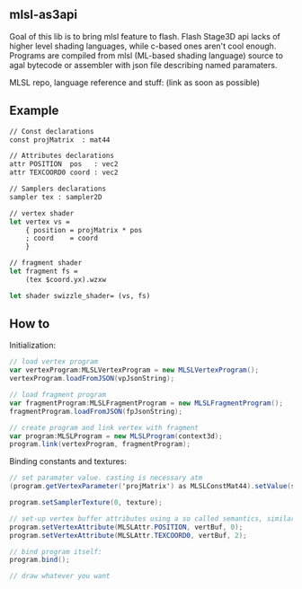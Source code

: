 mlsl-as3api
---------------
Goal of this lib is to bring mlsl feature to flash.
Flash Stage3D api lacks of higher level shading languages, while c-based ones aren't cool enough.
Programs are compiled from mlsl (ML-based shading language) source to agal bytecode or assembler with json file describing named paramaters.

MLSL repo, language reference and stuff: (link as soon as possible)

Example
---------------

```ocaml
// Const declarations
const projMatrix  : mat44

// Attributes declarations
attr POSITION  pos   : vec2
attr TEXCOORD0 coord : vec2

// Samplers declarations
sampler tex : sampler2D

// vertex shader
let vertex vs =
	{ position = projMatrix * pos
	; coord    = coord
	}

// fragment shader
let fragment fs =
	(tex $coord.yx).wzxw

let shader swizzle_shader= (vs, fs)
```

How to
---------------

Initialization:

```actionscript
// load vertex program
var vertexProgram:MLSLVertexProgram = new MLSLVertexProgram();
vertexProgram.loadFromJSON(vpJsonString);

// load fragment program
var fragmentProgram:MLSLFragmentProgram = new MLSLFragmentProgram();
fragmentProgram.loadFromJSON(fpJsonString);

// create program and link vertex with fragment
var program:MLSLProgram = new MLSLProgram(context3d);
program.link(vertexProgram, fragmentProgram);
```

Binding constants and textures:
```actionscript
// set paramater value. casting is necessary atm
(program.getVertexParameter('projMatrix') as MLSLConstMat44).setValue(screenMatrix);

program.setSamplerTexture(0, texture);

// set-up vertex buffer attributes using a so called semantics, similar to HLSL/Cg.
program.setVertexAttribute(MLSLAttr.POSITION, vertBuf, 0);
program.setVertexAttribute(MLSLAttr.TEXCOORD0, vertBuf, 2);

// bind program itself:
program.bind();

// draw whatever you want
```